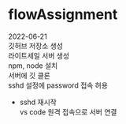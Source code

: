 # flowAssignment

2022-06-21   
깃허브 저장소 생성   
라이트세일 서버 생성   
npm, node 설치   
서버에 깃 클론   
sshd 설정에 password 접속 허용   
- sshd 재시작   
vs code 원격 접속으로 서버 연결   

